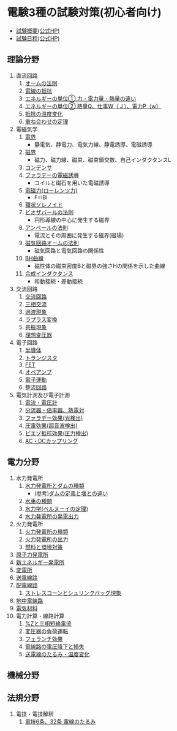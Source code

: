 # 電験3種の試験対策(初心者向け)

- [試験概要(公式HP)](https://www.shiken.or.jp/examination/e-chief03.html)
- [試験日程(公式HP)](https://www.shiken.or.jp/schedule/)

## 理論分野

1. 直流回路
    1. [オームの法則](./riron/1-1-ohms-law.md)
    1. [電線の抵抗](./riron/.md)
    1. [エネルギーの単位① 力・電力量・熱量の違い](./riron/.md)
    1. [エネルギーの単位② 熱量Q、仕事W（Ｊ）、電力P（w）](./riron/.md)
    1. [抵抗の温度変化](./riron/.md)
    1. [重ね合わせの定理](./riron/.md)
1. 電磁気学
    1. [電界](./riron/.md)
        - 静電気、静電力、電気力線、静電誘導、電磁誘導
    1. [磁界](./riron/.md)
        - 磁力、磁力線、磁束、磁束鎖交数、自己インダクタンスL
    1. [コンデンサ](./riron/.md)
    1. [ファラデーの電磁誘導](./riron/.md)
        - コイルと磁石を用いた電磁誘導
    1. [電磁力(ローレンツ力)](./riron/.md)
        - F=IBl
    1. [環状ソレノイド](./riron/.md)
    1. [ビオザバールの法則](./riron/.md)
        - 円形導線の中心に発生する磁界
    1. [アンペールの法則](./riron/.md)
        - 電流とその周囲に発生する磁界(磁場)
    1. [磁気回路オームの法則](./riron/.md)
        - 磁気回路と電気回路の関係性
    1. [BH曲線](./riron/.md)
        - 磁性体の磁束密度Bと磁界の強さHの関係を示した曲線
    1. [合成インダクタンス](./riron/.md)
        - 和動接続・差動接続
1. 交流回路
    1. [交流回路](./riron/.md)
    1. [三相交流](./riron/.md)
    1. [過渡現象](./riron/.md)
    1. [ラプラス変換](./riron/.md)
    1. [共振現象](./riron/.md)
    1. [理想変圧器](./riron/.md)
1. 電子回路
    1. [半導体](./riron/.md)
    1. [トランジスタ](./riron/.md)
    1. [FET](./riron/.md)
    1. [オペアンプ](./riron/.md)
    1. [電子運動](./riron/.md)
    1. [整流回路](./riron/.md)
1. 電気計測及び電子計測
    1. [電流・電圧計](./riron/.md)
    1. [分流器・倍率器、熱電対](./riron/.md)
    1. [ファラデー効果(光検出)](./riron/.md)
    1. [圧電効果(超音波検出)](./riron/.md)
    1. [ピエゾ抵抗効果(圧力検出)](./riron/.md)
    1. [AC・DCカップリング](./riron/.md)

## 電力分野

1. 水力発電所
    1. [水力発電所とダムの種類](./denryoku/1-1-suiryoku-dam.md)
        - [(参考)ダムの定義と堰との違い](./denryoku/1-1-1-suiryoku-sanko-dam-history.md)
    1. [水車の種類](./denryoku/1-2-suiryoku-suisha.md)
    1. [水力学(ベルヌーイの定理)](./denryoku/1-3-suiryoku-suirikigaku.md)
    1. [水力発電所の発電出力](./denryoku/1-4-suiryoku-hatsuden.md)
1. 火力発電所
    1. [火力発電所の種類](./denryoku/2-1-karyoku-shurui.md)
    1. [火力発電所の出力](./denryoku/2-2-karyoku-shutsuryoku.md)
    1. [燃料と環境対策](./denryoku/2-3-karyoku-nenryo-kankyo.md)
1. [原子力発電所](./denryoku/3-1-nuclear-power.md)
1. [新エネルギー発電所](./denryoku/4-1-new-energy.md)
1. [変電所](./denryoku/5-1-substation.md)
1. [送電線路](./denryoku/6-1-sodensenro.md)
1. [配電線路](./denryoku/7-1-haidensenro.md)
    1. [ストレスコーンとシュリンクバッグ現象](./denryoku/7-2-shrink-back-stress-cone.md)
1. [地中電線路](./denryoku/8-1-chichu-densenro.md)
1. [電気材料](./denryoku/9-1-denki-zairyo.md)
1. 電力計算・線路計算
    1. [%Zと三相短絡電流](./denryoku/10-1-%Z.md)
    1. [変圧器の負荷運転](./denryoku/10-2-trans-overload-operation.md)
    1. [フェランチ効果](./denryoku/10-3-ferranti-effect.md)
    1. [電線路の電圧降下と損失](./denryoku/10-4-densenro-denatsukoka-sonshitsu.md)
    1. [送電線のたるみ・温度変化](../hoki/dengi-6-32-densen-huatsu.md)

## 機械分野



## 法規分野

1. 電技・電技解釈
    1. [電技6条、32条 電線のたるみ](../hoki/dengi-6-32-densen-huatsu.md)



